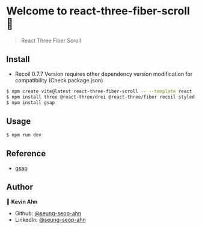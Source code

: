 # Welcome to react-three-fiber-scroll 👋

> React Three Fiber Scroll

## Install

- Recoil 0.7.7 Version requires other dependency version modification for compatibility (Check package.json)

```sh
$ npm create vite@latest react-three-fiber-scroll -- --template react
$ npm install three @react-three/drei @react-three/fiber recoil styled-components
$ npm install gsap
```

## Usage

```sh
$ npm run dev
```

## Reference

- [gsap](https://gsap.com/docs/v3/GSAP/gsap.to())

## Author

👤 **Kevin Ahn**

* Github: [@seung-seop-ahn](https://github.com/seung-seop-ahn)
* LinkedIn: [@seung-seop-ahn](https://linkedin.com/in/seung-seop-ahn)
